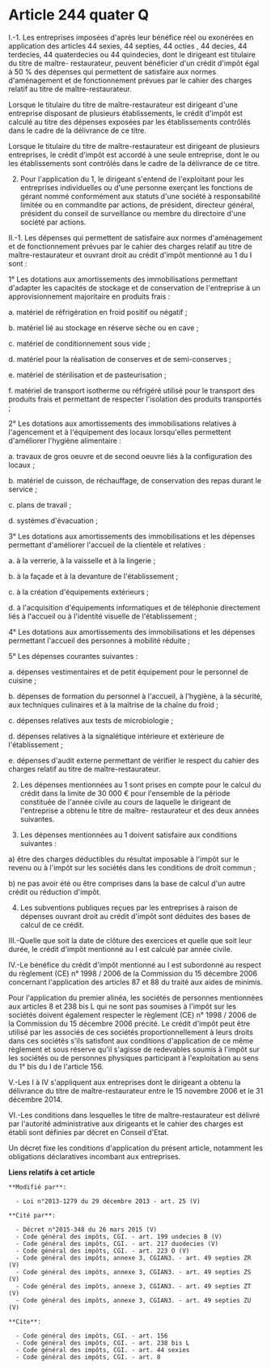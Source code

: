 # Article 244 quater Q

I.-1. Les entreprises imposées d'après leur bénéfice réel ou exonérées en application des articles 44 sexies, 44 septies, 44
octies , 44 decies, 44 terdecies, 44 quaterdecies ou 44 quindecies, dont le dirigeant est titulaire du titre de maître-
restaurateur, peuvent bénéficier d'un crédit d'impôt égal à 50 % des dépenses qui permettent de satisfaire aux normes
d'aménagement et de fonctionnement prévues par le cahier des charges relatif au titre de maître-restaurateur. 

Lorsque le titulaire du titre de maître-restaurateur est dirigeant d'une entreprise disposant de plusieurs établissements, le
crédit d'impôt est calculé au titre des dépenses exposées par les établissements contrôlés dans le cadre de la délivrance de
ce titre. 

Lorsque le titulaire du titre de maître-restaurateur est dirigeant de plusieurs entreprises, le crédit d'impôt est accordé à
une seule entreprise, dont le ou les établissements sont contrôlés dans le cadre de la délivrance de ce titre. 

2. Pour l'application du 1, le dirigeant s'entend de l'exploitant pour les entreprises individuelles ou d'une personne
exerçant les fonctions de gérant nommé conformément aux statuts d'une société à responsabilité limitée ou en commandite par
actions, de président, directeur général, président du conseil de surveillance ou membre du directoire d'une société par
actions. 

II.-1. Les dépenses qui permettent de satisfaire aux normes d'aménagement et de fonctionnement prévues par le cahier des
charges relatif au titre de maître-restaurateur et ouvrant droit au crédit d'impôt mentionné au 1 du I sont : 

1° Les dotations aux amortissements des immobilisations permettant d'adapter les capacités de stockage et de conservation de
l'entreprise à un approvisionnement majoritaire en produits frais : 

a. matériel de réfrigération en froid positif ou négatif ; 

b. matériel lié au stockage en réserve sèche ou en cave ; 

c. matériel de conditionnement sous vide ; 

d. matériel pour la réalisation de conserves et de semi-conserves ; 

e. matériel de stérilisation et de pasteurisation ; 

f. matériel de transport isotherme ou réfrigéré utilisé pour le transport des produits frais et permettant de respecter
l'isolation des produits transportés ; 

2° Les dotations aux amortissements des immobilisations relatives à l'agencement et à l'équipement des locaux lorsqu'elles
permettent d'améliorer l'hygiène alimentaire : 

a. travaux de gros oeuvre et de second oeuvre liés à la configuration des locaux ; 

b. matériel de cuisson, de réchauffage, de conservation des repas durant le service ; 

c. plans de travail ; 

d. systèmes d'évacuation ; 

3° Les dotations aux amortissements des immobilisations et les dépenses permettant d'améliorer l'accueil de la clientèle et
relatives : 

a. à la verrerie, à la vaisselle et à la lingerie ; 

b. à la façade et à la devanture de l'établissement ; 

c. à la création d'équipements extérieurs ; 

d. à l'acquisition d'équipements informatiques et de téléphonie directement liés à l'accueil ou à l'identité visuelle de
l'établissement ; 

4° Les dotations aux amortissements des immobilisations et les dépenses permettant l'accueil des personnes à mobilité
réduite ; 

5° Les dépenses courantes suivantes : 

a. dépenses vestimentaires et de petit équipement pour le personnel de cuisine ; 

b. dépenses de formation du personnel à l'accueil, à l'hygiène, à la sécurité, aux techniques culinaires et à la maîtrise de
la chaîne du froid ; 

c. dépenses relatives aux tests de microbiologie ; 

d. dépenses relatives à la signalétique intérieure et extérieure de l'établissement ; 

e. dépenses d'audit externe permettant de vérifier le respect du cahier des charges relatif au titre de maître-restaurateur. 

2. Les dépenses mentionnées au 1 sont prises en compte pour le calcul du crédit dans la limite de 30 000 € pour l'ensemble de
la période constituée de l'année civile au cours de laquelle le dirigeant de l'entreprise a obtenu le titre de maître-
restaurateur et des deux années suivantes. 

3. Les dépenses mentionnées au 1 doivent satisfaire aux conditions suivantes : 

a) être des charges déductibles du résultat imposable à l'impôt sur le revenu ou à l'impôt sur les sociétés dans les
conditions de droit commun ; 

b) ne pas avoir été ou être comprises dans la base de calcul d'un autre crédit ou réduction d'impôt. 

4. Les subventions publiques reçues par les entreprises à raison de dépenses ouvrant droit au crédit d'impôt sont déduites
des bases de calcul de ce crédit. 

III.-Quelle que soit la date de clôture des exercices et quelle que soit leur durée, le crédit d'impôt mentionné au I est
calculé par année civile. 

IV.-Le bénéfice du crédit d'impôt mentionné au I est subordonné au respect du règlement (CE) n° 1998 / 2006 de la Commission
du 15 décembre 2006 concernant l'application des articles 87 et 88 du traité aux aides de minimis. 

Pour l'application du premier alinéa, les sociétés de personnes mentionnées aux articles 8 et 238 bis L qui ne sont pas
soumises à l'impôt sur les sociétés doivent également respecter le règlement (CE) n° 1998 / 2006 de la Commission du 15
décembre 2006 précité. Le crédit d'impôt peut être utilisé par les associés de ces sociétés proportionnellement à leurs
droits dans ces sociétés s'ils satisfont aux conditions d'application de ce même règlement et sous réserve qu'il s'agisse de
redevables soumis à l'impôt sur les sociétés ou de personnes physiques participant à l'exploitation au sens du 1° bis du I de
l'article 156.

V.-Les I à IV s'appliquent aux entreprises dont le dirigeant a obtenu la délivrance du titre de maître-restaurateur entre le
15 novembre 2006 et le 31 décembre 2014. 

VI.-Les conditions dans lesquelles le titre de maître-restaurateur est délivré par l'autorité administrative aux dirigeants
et le cahier des charges est établi sont définies par décret en Conseil d'Etat. 

Un décret fixe les conditions d'application du présent article, notamment les obligations déclaratives incombant aux
entreprises.

**Liens relatifs à cet article**

	**Modifié par**:

	  - Loi n°2013-1279 du 29 décembre 2013 - art. 25 (V)

	**Cité par**:

	  - Décret n°2015-348 du 26 mars 2015 (V)
	  - Code général des impôts, CGI. - art. 199 undecies B (V)
	  - Code général des impôts, CGI. - art. 217 duodecies (V)
	  - Code général des impôts, CGI. - art. 223 O (V)
	  - Code général des impôts, annexe 3, CGIAN3. - art. 49 septies ZR (V)
	  - Code général des impôts, annexe 3, CGIAN3. - art. 49 septies ZS (V)
	  - Code général des impôts, annexe 3, CGIAN3. - art. 49 septies ZT (V)
	  - Code général des impôts, annexe 3, CGIAN3. - art. 49 septies ZU (V)

	**Cite**:

	  - Code général des impôts, CGI. - art. 156
	  - Code général des impôts, CGI. - art. 238 bis L
	  - Code général des impôts, CGI. - art. 44 sexies
	  - Code général des impôts, CGI. - art. 8
